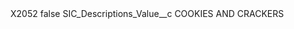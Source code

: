 <?xml version="1.0" encoding="UTF-8"?>
<CustomMetadata xmlns="http://soap.sforce.com/2006/04/metadata" xmlns:xsi="http://www.w3.org/2001/XMLSchema-instance" xmlns:xsd="http://www.w3.org/2001/XMLSchema">
    <label>X2052</label>
    <protected>false</protected>
    <values>
        <field>SIC_Descriptions_Value__c</field>
        <value xsi:type="xsd:string">COOKIES AND CRACKERS</value>
    </values>
</CustomMetadata>
